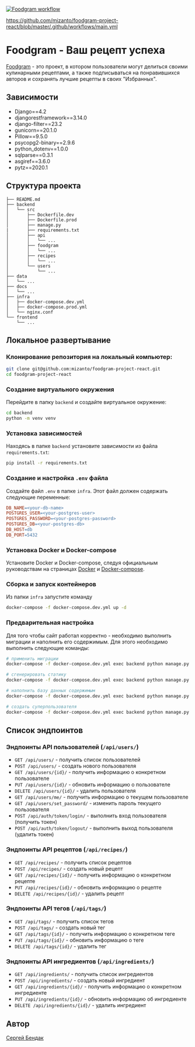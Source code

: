 [![Foodgram workflow](https://github.com/mizanto/foodgram-project-react/actions/workflows/main.yml/badge.svg)](https://github.com/mizanto/foodgram-project-react/actions/workflows/main.yml)


https://github.com/mizanto/foodgram-project-react/blob/master/.github/workflows/main.yml
# Foodgram - Ваш рецепт успеха
[Foodgram]() - это проект, в котором пользователи могут делиться своими кулинарными рецептами, а также подписываться на понравившихся авторов и сохранять лучшие рецепты в своих "Избранных".

## Зависимости  
- Django==4.2 
- djangorestframework==3.14.0
- django-filter==23.2
- gunicorn==20.1.0
- Pillow==9.5.0 
- psycopg2-binary==2.9.6
- python_dotenv==1.0.0
- sqlparse==0.3.1 
- asgiref==3.6.0 
- pytz==2020.1 

## Структура проекта
```
├── README.md
├── backend
│   └── src
│       ├── Dockerfile.dev
│       ├── Dockerfile.prod
│       ├── manage.py
|		├── requirements.txt
│       ├── api
│       │   └── ...
│       ├── foodgram
│       │   └── ...
│       ├── recipes
│       │   └── ...
│       └── users
│           └── ...
├── data
│   └── ...
├── docs
│   └── ...
├── infra
│   ├── docker-compose.dev.yml
│   ├── docker-compose.prod.yml
│   └── nginx.conf
└── frontend
	└── ...
```

## Локальное развертывание

### Клонирование репозитория на локальный компьютер:
```bash
git clone git@github.com:mizanto/foodgram-project-react.git
cd foodgram-project-react
``` 
### Создание виртуального окружения
Перейдите в папку `backend` и создайте виртуальное окружение:
```bash
cd backend
python -m venv venv
```

### Установка зависимостей
Находясь в папке `backend` установите зависимости из файла `requirements.txt`:

```bash
pip install -r requirements.txt
```
### Создание и настройка `.env` файла
Создайте файл `.env` в папке `infra`. Этот файл должен содержать следующие переменные:

```makefile
DB_NAME=<your-db-name>
POSTGRES_USER=<your-postgres-user>
POSTGRES_PASSWORD=<your-postgres-password>
POSTGRES_DB=<your-postgres-db>
DB_HOST=db
DB_PORT=5432
```
### Установка Docker и Docker-compose
Установите Docker и Docker-compose, следуя официальным руководствам на страницах [Docker](https://docs.docker.com/engine/install/) и [Docker-compose](https://docs.docker.com/compose/install/).

### Сборка и запуск контейнеров
Из папки `infra` запустите команду
```bash
docker-compose -f docker-compose.dev.yml up -d 
```
### Предварительная настройка
Для того чтобы сайт работал корректно - необходимо выполнить миграции и наполнить его содержимым. Для этого необходимо выполнить следующие команды:
```bash
# применить миграции
docker-compose -f docker-compose.dev.yml exec backend python manage.py migrate

# сгенерировать статику 
docker-compose -f docker-compose.dev.yml exec backend python manage.py collectstatic --no-input

# наполнить базу данных содержимым
docker-compose -f docker-compose.dev.yml exec backend python manage.py import_basic_data ../data/

# создать суперпользователя
docker-compose -f docker-compose.dev.yml exec backend python manage.py createsuperuser
```

## Список эндпоинтов

### Эндпоинты API пользователей (`/api/users/`)
-   `GET /api/users/` - получить список пользователей
-   `POST /api/users/` - создать нового пользователя
-   `GET /api/users/{id}/` - получить информацию о конкретном пользователе
-   `PUT /api/users/{id}/` - обновить информацию о пользователе
-   `DELETE /api/users/{id}/` - удалить пользователя
-   `GET /api/users/me/` - получить информацию о текущем пользователе
-   `GET /api/users/set_password/` - изменить пароль текущего пользователя
-   `POST /api/auth/token/login/` - выполнить вход пользователя (получить токен)
-   `POST /api/auth/token/logout/` - выполнить выход пользователя (удалить токен)

### Эндпоинты API рецептов (`/api/recipes/`)
-   `GET /api/recipes/` - получить список рецептов
-   `POST /api/recipes/` - создать новый рецепт
-   `GET /api/recipes/{id}/` - получить информацию о конкретном рецепте
-   `PUT /api/recipes/{id}/` - обновить информацию о рецепте
-   `DELETE /api/recipes/{id}/` - удалить рецепт

### Эндпоинты API тегов (`/api/tags/`)
-   `GET /api/tags/` - получить список тегов
-   `POST /api/tags/` - создать новый тег
-   `GET /api/tags/{id}/` - получить информацию о конкретном теге
-   `PUT /api/tags/{id}/` - обновить информацию о теге
-   `DELETE /api/tags/{id}/` - удалить тег

### Эндпоинты API ингредиентов (`/api/ingredients/`)
-   `GET /api/ingredients/` - получить список ингредиентов
-   `POST /api/ingredients/` - создать новый ингредиент
-   `GET /api/ingredients/{id}/` - получить информацию о конкретном ингредиенте
-   `PUT /api/ingredients/{id}/` - обновить информацию об ингредиенте
-   `DELETE /api/ingredients/{id}/` - удалить ингредиент

## Автор
[Сергей Бендак](https://www.linkedin.com/in/sergey-bendak/)
